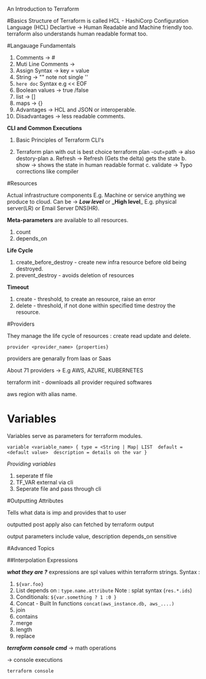An Introduction to Terraform 


#Basics
    Structure of Terraform is called HCL - HashiCorp Configuration Language (HCL)
    Declartive -> Human Readable and Machine friendly too.
    terraform also understands human readable format too.

#Langauage Fundamentals
1. Comments  -> #
2. Muti Line Comments ->
3. Assign Syntax -> key = value
4. String -> "" note not single ''
5. `here doc` Syntax e.g << EOF
6. Boolean values -> true /false
7. list  -> []
8. maps -> {}
9. Advantages -> HCL and JSON or interoperable.
10. Disadvantages -> less readable comments.


**CLI and Common Executions**

1. Basic Principles of Terraform CLI's

2. Terraform plan with out is best choice
terraform plan -out=path  -> also destory-plan
a. Refresh -> Refresh (Gets the delta) gets the state
b. show -> shows the state in human readable format
c. validate -> Typo corrections like compiler

#Resources

Actual infrastructure components E.g. Machine or service anything we produce to cloud.
 Can be -> _**Low level**_ or **_High level**_ E.g. physical server(LR) or Email Server DNS(HR).

**Meta-parameters** are available to all resources.
1. count
2. depends_on


**Life Cycle**

1. create_before_destroy - create new infra resource before old being destroyed.
2. prevent_destroy - avoids deletion of resources


**Timeout**
1. create - threshold, to create an resource, raise an error 
2. delete - threshold, if not done within specified time destroy the resource.



#Providers

 They manage the life cycle of resources : create read update and delete.
 
 
`provider <provider_name> {properties} `

providers are genarally from Iaas or Saas

About 71 providers -> E.g AWS, AZURE, KUBERNETES 

terraform init - downloads all provider required softwares


aws region with alias name.

# Variables

Variables serve as parameters for terraform modules.

`variable <variable_name> {
  type = <String | Map| LIST 
  default = <default value> 
  description = details on the var
 }`


_Providing variables_

1. seperate tf file
2. TF_VAR external via cli
3. Seperate file and pass through cli


#Outputting Attributes

Tells what data is imp and provides that to user

outputted post apply also can fetched by terraform output

output parameters include value, description depends_on sensitive


#Advanced Topics

##Interpolation Expressions

**_what they are ?_**
 expressions are spl values within terraform strings.
 Syntax : 
 1. `${var.foo}`
 2. List depends on : `type.name.attribute`  Note : splat syntax (`res.*.ids`)
 3. Conditionals: `${var.something ? 1 :0 }`
 4. Concat - Built In functions `concat(aws_instance.db, aws_....)`
 5. join
 6. contains
 7. merge
 8. length
 9. replace

**_terraform console cmd_**
-> math operations

-> console executions

`terraform console`








